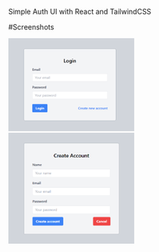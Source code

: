 <p>Simple Auth UI with React and TailwindCSS</p>

#Screenshots

<div>
  <img src="./assets/01.png" style="display: inline-block; max-width: 50%; height: auto;">
  <img src="./assets/02.png" style="display: inline-block; max-width: 50%; height: auto;">
</div>

